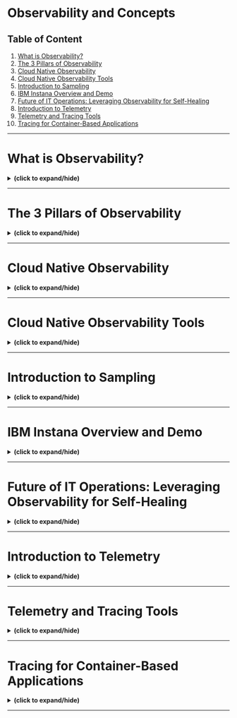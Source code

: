 # Observability and Concepts

## Table of Content

1. [What is Observability?](#intro)
2. [The 3 Pillars of Observability](#three_pillars)
3. [Cloud Native Observability](#cloud_observability)
4. [Cloud Native Observability Tools](#cloud_observability_tools)
5. [Introduction to Sampling](#sampling_intro)
6. [IBM Instana Overview and Demo](#ibm_instana)
7. [Future of IT Operations: Leveraging Observability for Self-Healing](#self_healing)
8. [Introduction to Telemetry](#telemetry_intro)
9. [Telemetry and Tracing Tools](#telemetry_tracing_tools)
10. [Tracing for Container-Based Applications](#tracing_container)

---

<a id="intro"></a>
# What is Observability?
<details close>
<summary><b>(click to expand/hide)</b></summary>
<!-- MarkdownTOC -->

## Overview
Observability is a term in engineering and computer science that refers to the ability to understand the internal state of a system using its external outputs. This concept is crucial in modern software development, especially within microservices architecture, where systems consist of numerous interacting services.

## Definition and Importance
- **Definition**: Observability allows operators and developers to diagnose issues and understand a system's behavior under various circumstances by examining its external behavior.
- **Importance**: It enables quicker identification and resolution of issues, enhancing system reliability and efficiency.

## Observability vs. Monitoring
- **Monitoring**: Involves the collection and analysis of data (like metrics or logs) to track system performance over time. It's a reactive approach that provides a limited view of the system.
- **Observability**: Goes beyond monitoring by analyzing data in real time to offer comprehensive insights into system behavior. It's a proactive approach, allowing for real-time queries about the system without predefined metrics.

## Benefits of Observability
1. **Application Performance Monitoring**: Quickly pinpoint the root causes of performance issues, particularly in cloud-native and microservices environments.
2. **Infrastructure and Cloud Monitoring**:
   - Enhances application uptime and performance.
   - Reduces time to resolve issues.
   - Detects cloud latency and optimizes resource utilization.
3. **User Experience**:
   - Proactively resolves problems before they affect users.
   - Improves customer satisfaction and retention, boosting reputation and competitive advantage.

## Key Takeaways
- Observability provides detailed insights into a system's internal workings, allowing for more efficient problem diagnosis and system optimization.
- It delivers significant benefits to IT teams, organizations, application developers, and users, improving overall system performance and user experience.

<!-- /MarkdownTOC -->
</details>

---

<a id="three_pillars"></a>
# The 3 Pillars of Observability
<details close>
<summary><b>(click to expand/hide)</b></summary>
<!-- MarkdownTOC -->

## Introduction
The three pillars of observability—logs, metrics, and traces—are crucial for understanding complex system behaviors, particularly in sophisticated microservices-based applications. These pillars enable software engineers to diagnose and resolve performance problems comprehensively.

## Definitions of the Three Pillars
1. **Logs**:
   - **Description**: Records of events, typically in textual form, generated by infrastructure components like network devices and servers, as well as platform software.
   - **Details**: Logs provide granular, sequential records of events, capturing detailed information about application requests and exceptions, which are vital for troubleshooting.
   
2. **Metrics**:
   - **Description**: Numerical data representing the health of system components, accessed through APIs or generated via telemetry.
   - **Details**: Metrics offer aggregated data such as response times and error rates, providing a high-level view of system performance.

3. **Traces**:
   - **Description**: Records of the pathways or workflows through the application logic, following transactions across different services.
   - **Details**: Traces illustrate the end-to-end workflow of requests through a distributed system, helping pinpoint bottlenecks in the service.

## Advantages of Each Pillar
- **Logs**:
  - Easy to generate with minimal developer integration.
  - Human-readable and capable of detailed event recording.
  - Allows retrospective analysis of incidents.
  
- **Metrics**:
  - Quantitative and intuitive for setting alert thresholds.
  - Cost-effective in terms of storage and retrieval.
  - Excellent for monitoring trends and system changes.
  
- **Traces**:
  - Ideal for pinpointing specific components or steps where issues occur.
  - Provides detailed, context-specific records of request flows.
  - Facilitates debugging in distributed systems.

## Conclusion
The combination of logs, metrics, and traces forms a robust framework for observability, offering teams a holistic view of system behavior. This approach not only aids in diagnosing complex issues but also enhances problem-solving efficiency in microservices environments.

## Key Takeaways
- **Logs** capture detailed, event-specific information, facilitating in-depth troubleshooting.
- **Metrics** provide a macro view of system health and performance, useful for trend analysis and alerting.
- **Traces** offer a micro view of individual request paths, critical for identifying and resolving performance bottlenecks in distributed architectures.

<!-- /MarkdownTOC -->
</details>

---

<a id="cloud_observability"></a>
# Cloud Native Observability
<details close>
<summary><b>(click to expand/hide)</b></summary>
<!-- MarkdownTOC -->

## Overview
Cloud native observability refers to the practice of monitoring and understanding the behavior of cloud-native applications, which are typically dynamic and distributed across various environments. It is essential for maintaining performance and reliability in modern e-commerce platforms and other online applications.

## Concept of Cloud Native Observability
- **Definition**: Monitoring and analyzing cloud-native applications through extensive data collection from application and infrastructure components.
- **Techniques**: Utilizes metrics, logs, traces, events, and alerts to create a comprehensive view of the system.

## Goals
- **Rapid Detection and Troubleshooting**: Allows DevOps teams to quickly identify and resolve issues, enhancing the application delivery process.
- **Continuous Improvement**: Enables ongoing enhancements in application performance and user experience.

## Advantages of Cloud Native Observability
1. **Efficient Problem Resolution**: Quickly detect and resolve issues, minimizing disruption to services.
2. **Reduced Mean Time to Repair (MTTR)**: Accelerates troubleshooting, shifting from hours or days to minutes.
3. **Proactive Issue Detection**: 'Shift left' approach allows earlier detection and resolution of issues in the development lifecycle.
4. **Healthier Systems**: Leads to more robust and error-free applications, increasing customer satisfaction and retention.

## Challenges with Traditional Monitoring Tools
- **Complex Environments**: Traditional tools struggle with the dynamic and distributed nature of modern microservices and container-based environments.
- **Container Monitoring**: Containers, with their diverse technologies and configurations, complicate the setup of effective monitoring thresholds.
- **Limited Container Platform Monitoring**: Basic monitoring functions in container platforms often necessitate advanced monitoring solutions to capture application layer data and distributed tracing.

## Key Features of Enterprise Observability
- **Automation**: Automatically detects system changes and provides immediate feedback.
- **Context**: Reveals connections between application components and services to optimize performance.
- **Intelligent Actions**: Offers proactive analysis and recommendations for system improvements during changes.

## Conclusion
Cloud native observability is vital for managing the complexities of modern IT environments, particularly those utilizing microservices and container technologies. Traditional monitoring tools are often inadequate, highlighting the need for advanced observability solutions that integrate automation, context, and intelligent actions to ensure system health and optimal performance.

## Key Takeaways
- Cloud native observability provides crucial insights into the performance and health of distributed applications.
- The combination of logs, metrics, traces, and other data sources enables effective management and troubleshooting of cloud-native applications.
- Modern challenges in application management require observability solutions that go beyond traditional monitoring, embracing the complexities of container and microservices architectures.

<!-- /MarkdownTOC -->
</details>

---

<a id="cloud_observability_tools"></a>
# Cloud Native Observability Tools
<details close>
<summary><b>(click to expand/hide)</b></summary>
<!-- MarkdownTOC -->

## Introduction
Cloud-native observability tools are essential for organizations that rely on cloud-native infrastructure, such as tech firms, e-commerce companies, and healthcare providers. These tools help monitor application performance, identify problems, and trace their root causes in real-time, data-heavy, and digital systems.

## Significance of Cloud-native Observability Tools
- **Comprehensive Visibility**: These tools provide a single interface that delivers power and usability, allowing for the correlation of data across cloud environments at a massive scale.
- **Operational Efficiency**: They enable quick detection of performance issues and facilitate insight-driven actions within the context of business operations.

## Necessity for Modern Cloud Ecosystems
- **Limitations of Traditional Tools**: Traditional monitoring tools often lack the necessary features for modern cloud environments, leading to disconnected and siloed data.
- **Enhanced Requirements**: As organizations increasingly adopt cloud-based technologies, they require observability tools that can manage complex and dynamic applications and technology stacks.

## Factors to Consider When Selecting an Observability Tool
1. **Monitoring Capabilities**: Ability to monitor key business transactions across technology stacks.
2. **Insight Extraction**: Quick extraction of insights from telemetry data to identify root causes and alert relevant teams.
3. **AI and Business Intelligence**: Integration of AI to provide visibility and prioritize actions in a cloud-native environment.
4. **Support for Multiple Teams**: Usability across various operational teams like ITOps, DevOps, CloudOps, and SRE, providing deep insights with business context.
5. **Handling of Large Datasets**: Effectiveness in managing huge datasets and providing dynamic solutions for highly distributed cloud-native applications.

## Popular Cloud-native Observability Tools
1. **Prometheus**: A CNCF project widely used for monitoring and alerting.
2. **Jaeger**: Provides tracing capabilities to address challenges in distributed systems.
3. **Fluentd**: Unifies logging formats and routines, solving compatibility issues.
4. **Thanos**: Extends Prometheus capabilities with unlimited storage and global metrics views.
5. **Datadog**: Offers comprehensive monitoring and analytics for cloud-based applications.
6. **New Relic**: An all-in-one cloud-based observability platform for application performance and infrastructure health.
7. **AWS CloudWatch**: Monitors resources and applications on Amazon Web Services.
8. **Google Cloud Monitoring**: Provides visibility into infrastructure and application performance on Google Cloud Platform.
9. **Instana**: Delivers real-time visibility and automated root cause analysis for cloud-native applications.
10. **Mezmo (formerly LogDNA)**: Offers monitoring and analysis of application and infrastructure performance.

## Conclusion
Cloud-native observability tools are critical for modern organizations to manage their intricate and ever-changing applications and technology stacks effectively. These tools not only enhance operational efficiency but also ensure healthier systems, leading to improved business outcomes and customer satisfaction.

## Key Takeaways
- Cloud-native observability tools provide essential capabilities for real-time monitoring and troubleshooting in complex digital ecosystems.
- Selecting the right tool requires considering factors like AI integration, support for multiple teams, and the ability to handle large datasets.
- An array of tools is available, each offering unique benefits, and organizations must choose based on their specific needs and technological environments.

<!-- /MarkdownTOC -->
</details>

---

<a id="sampling_intro"></a>
# Introduction to Sampling
<details close>
<summary><b>(click to expand/hide)</b></summary>
<!-- MarkdownTOC -->

## Overview
Sampling and logging in cloud environments and software systems are crucial for managing large-scale applications that generate high volumes of logs. By collecting only a subset of log events, sampling can optimize log processing and reduce costs.

## Concept of Sampling and Logging
- **Definition**: Practice of selecting a subset of log events for analysis or storage, rather than capturing every event.
- **Purpose**: Reduces storage needs, simplifies management, and enhances the efficiency of log analysis.

## Sampling Strategies
1. **Time-Based Sampling**: Selects logs at fixed time intervals (e.g., every minute or hour).
2. **Size-Based Sampling**: Chooses logs based on their size, focusing on those exceeding a specific threshold.
3. **Random Sampling**: Randomly picks logs from a larger set for analysis.
4. **Event-Based Sampling**: Targets logs triggered by specific events like errors or warnings.
5. **Weighted Sampling**: Assigns weights to logs based on their importance or relevance and samples accordingly.

## Examples of Sampling in Observability
1. **CPU Usage**: Sampling the CPU usage at regular intervals to assess application performance.
2. **Network Packet Sampling**: Collecting samples of network packets to identify traffic issues.
3. **Sampling Tracing Data**: Analyzing trace data from distributed systems to locate bottlenecks.
4. **Log Sampling**: Sampling logs from various system sources to detect unusual trends or patterns.
5. **Error Rates Sampling**: Focusing on errors generated by applications to identify critical issues.
6. **User Behavior Sampling**: Examining user interactions, such as click streams and mouse movements, to enhance user experience.

## Advantages of Sampling
- **Reduced Overhead**: Lower data collection leads to reduced computational and storage demands.
- **Enhanced Performance**: Less data to process allows for quicker analysis and faster response times.
- **Cost-Effectiveness**: Sampling lowers storage costs while still providing valuable system insights.
- **Scalability**: Sampling facilitates scaling up monitoring capabilities by analyzing smaller data sets.

## Disadvantages of Sampling
- **Missing Details**: Important information might be overlooked, affecting system understanding.
- **Accuracy Issues**: Sampling may not accurately represent the actual system behavior.
- **Limited Resolution**: A partial view from sampled data can obscure detailed system activities.
- **Masked Outliers**: Rare but critical outliers might be missed, potentially leaving important issues undetected.
- **Complex Diagnostics**: Diagnosing intricate performance issues becomes challenging due to interactions between multiple system variables and dependencies being partially captured.

## Conclusion
Sampling and logging are essential practices for efficient observability in cloud environments, helping manage extensive data from large applications. While offering significant advantages like reduced overhead and cost-effectiveness, it's crucial to consider the potential drawbacks such as missed details and limited resolution that might impact overall system analysis and performance.

## Key Takeaways
- Sampling strategies such as time-based, size-based, and random sampling play a pivotal role in efficient data management.
- While sampling enhances performance and reduces costs, it may also lead to gaps in data accuracy and detail, posing challenges in thorough system analysis.

<!-- /MarkdownTOC -->
</details>

---

<a id="ibm_instana"></a>
# IBM Instana Overview and Demo
<details close>
<summary><b>(click to expand/hide)</b></summary>
<!-- MarkdownTOC -->

## Introduction
IBM Instana Observability, or simply Instana, is an automated application performance management (APM) solution designed to manage microservices and cloud-native applications effectively.

## What is Instana?
- **Functionality**: Automates the visibility of applications and services, providing contextual insights and enabling intelligent actions based on the observed data.
- **Coverage**: Monitors applications, services, infrastructure, web browsers, mobile applications, and more, across over 200 domain-specific technologies.
- **Automation**: Includes automated dependency mapping and smart alerts for comprehensive and easy-to-use data analytics.

## Key Features of Instana
1. **Real-Time Metrics**: Offers granular observability metrics with data refreshed every second, tracing every transaction from end to end.
2. **Automated Root-Cause Analysis**: Utilizes event correlation, performance thresholds, and SLA violation analysis to pinpoint issues.
3. **Infrastructure Monitoring**: Constantly monitors and adapts to changes in infrastructure, providing a detailed map of system health.
4. **Curated Dashboards**: Delivers curated dashboards tailored to common use cases, reducing the need for custom dashboards.

## Installation and Configuration
- **Host Agent**: Instana agents can be installed on various platforms like VMs, physical hosts, Kubernetes, and more.
- **Sensors**: After installing the host agent, Instana sensors automatically monitor specific technologies, though some may require additional configuration.

## Monitoring Capabilities
1. **Website Monitoring (EUM/RUM)**: Analyzes browser request times and load times to provide insights into the web browsing experience.
2. **Mobile App Monitoring**: Offers analysis of URL request times in mobile apps, enhancing understanding of the app experience.
3. **Unbounded Analytics**: Allows infinite flexibility to derive insights from all data using tag-based filtering, grouping, and visualization without needing to learn a new query language.
4. **Analyze Infrastructure**: An ad hoc exploration feature that enables multivariate comparisons of infrastructure entities to quickly identify issues.

## Advanced Features
- **Built-in Events**: Predefined health signatures help monitor the system's health, with options to disable irrelevant events.
- **Custom Events**: Users can create and manage custom events to tailor monitoring to specific needs.

## Benefits of Instana
- **Efficient Problem Resolution**: Instana's automated solutions quickly identify and address performance and stability issues.
- **Enhanced User Experience**: Through comprehensive monitoring of web and mobile applications, ensuring optimal end-user interactions.
- **Scalability and Flexibility**: Adapts to changes in infrastructure and scales monitoring capabilities as needed.

## Conclusion
Instana is a state-of-the-art APM tool that simplifies the management of microservices and cloud-native applications by providing automated, comprehensive, and real-time observability. It is ideal for organizations aiming to enhance application performance and reliability through advanced monitoring and analytics.

## Key Takeaways
- Instana automates the visibility of applications and provides intelligent analysis to manage microservices and cloud-native environments efficiently.
- The platform offers a range of monitoring and analytic tools, including real-time metrics, automated root-cause analysis, and infrastructure monitoring.
- Instana supports both automated and customizable approaches to ensure thorough and adaptive application performance management.

<!-- /MarkdownTOC -->
</details>

---

<a id="self_healing"></a>
# Future of IT Operations: Leveraging Observability for Self-Healing
<details close>
<summary><b>(click to expand/hide)</b></summary>
<!-- MarkdownTOC -->

## Overview
This reading discusses the transformative role of observability in IT operations, highlighting its evolution from a diagnostic tool to a crucial business asset aimed at achieving self-healing solutions with minimal downtime.

## The Concept of Observability
Observability in DevOps is likened to a super detective's toolkit, enabling proactive insights into software systems. It utilizes the M.E.L.T framework, which stands for:
- **Metrics**: Indicators of system health, akin to an application's vital signs.
- **Events**: Markers of significant occurrences within the system.
- **Logs**: Detailed records that document the activities within the system.
- **Traces**: Pathways that requests take through the software, highlighting interactions among components.

## Benefits of Observability
- **Proactive Issue Detection**: Early identification and understanding of system dynamics to prevent failures.
- **Real-Time Visibility**: Minimizes downtime by allowing immediate insights and responses.
- **Self-Healing Capabilities**: Systems can automatically correct inefficiencies and errors, reducing human intervention.

## Challenges in Traditional IT Operations
- **Complexity and Volume**: Modern systems handle increased data volumes and complexity, making traditional monitoring tools inadequate.
- **Alert Fatigue**: Frequent alerts can overwhelm IT staff, necessitating improved management and automation strategies.

## Role of AI in Observability
The integration of AI with observability, transitioning into AIOps, enhances IT operations by:
- **Automating Corrections**: Anomalies trigger automated scripts that rectify problems without manual intervention.
- **Reducing MTTR**: Automated processes decrease the Mean Time To Resolution, enhancing system reliability.

## IBM Instana's Role
IBM Instana exemplifies advanced observability, utilizing AI to enable proactive, self-healing operations. Features include:
- **Automated Root-Cause Analysis**: Quickly identifies the source of issues.
- **Advanced Monitoring**: Integrates seamlessly with AI to monitor and respond to system dynamics effectively.

## The Future Outlook
Observability is becoming an indispensable part of IT operations, crucial for:
- **Business Continuity**: Ensures systems are running smoothly and efficiently.
- **Strategic Decision Making**: Influences broader business strategies and operational adjustments.

## Conclusion
As businesses continue to evolve, the need for robust observability solutions like Instana becomes critical. These tools not only address immediate IT operational challenges but also pave the way for future innovations in IT management.

## Key Takeaways
- **Significance of Observability**: Beyond monitoring, observability is vital for proactive system management and prevention.
- **Impact of AI in IT Operations**: AI enhances observability, driving the transition towards automated, self-healing IT infrastructures.
- **Challenges and Solutions**: While observability introduces new complexities, it also provides innovative solutions to longstanding IT challenges.

<!-- /MarkdownTOC -->
</details>

---

<a id="telemetry_intro"></a>
# Introduction to Telemetry
<details close>
<summary><b>(click to expand/hide)</b></summary>
<!-- MarkdownTOC -->

## Overview
Telemetry is a critical component in modern application development, enabling businesses to collect, transmit, and analyze data from remote sources to improve decision-making and application performance.

## What is Telemetry?
Telemetry involves the automated communication processes by which measurements are collected at remote points and transmitted to receiving equipment for monitoring. The technology is widely used across various industries including aviation, medicine, and environmental monitoring.

## Importance of Telemetry in Software Development
Telemetry provides several key benefits:
- **Remote Feedback**: Allows data collection from any location without direct user interaction.
- **Real-Time Monitoring**: Offers continuous insights into application performance.
- **User Activity Tracking**: Helps understand user engagement and system interactions.
- **Security**: Enhances network security by monitoring and logging potential threats.

## Types of Telemetry Data
1. **Performance Telemetry**: Focuses on response times, throughput, and resource utilization.
2. **Usage Telemetry**: Tracks user interactions with the application to guide feature development.
3. **Error Telemetry**: Captures error logs and stack traces to facilitate rapid debugging.
4. **Security Telemetry**: Monitors security-related events, aiding in threat detection and prevention.

## How Telemetry Works
Telemetry systems consist of three main components:
1. **Sensors**: These detect physical quantities or system parameters to be monitored.
2. **Transmitters**: Convert sensor data into transmittable formats over communication channels.
3. **Receivers**: Collect transmitted data and relay it to processing systems for analysis.

## Steps to Implement Telemetry in Application Development
1. **Define Telemetry Goals**: Establish what you aim to achieve, such as enhancing performance or understanding user behavior.
2. **Select Data Collection Tools**: Choose tools that meet your needs in terms of scalability, cost, and functionality.
3. **Design Telemetry Schema**: Decide on the structure of the data, including data types and naming conventions.
4. **Implement Telemetry Collection**: Instrument your application code to collect the desired telemetry data.
5. **Analyze Collected Data**: Use tools and dashboards to analyze telemetry data and derive actionable insights.
6. **Iterate on Design**: Refine your application based on telemetry insights to improve features and user experience.

## Conclusion
Telemetry is an invaluable tool for developers, providing insights that drive better decision-making and optimize application performance. By following the steps outlined, developers can effectively implement telemetry to gain a deeper understanding of their applications and enhance overall performance.

## Key Takeaways
- Telemetry allows for detailed tracking and analysis of application performance and user interaction.
- Implementing telemetry involves defining clear goals, selecting appropriate tools, and continuously refining the approach based on data insights.
- The process not only improves application security but also guides development efforts to align with user needs and behaviors.

<!-- /MarkdownTOC -->
</details>

---

<a id="telemetry_tracing_tools"></a>
# Telemetry and Tracing Tools
<details close>
<summary><b>(click to expand/hide)</b></summary>
<!-- MarkdownTOC -->

## Overview
In the complex, interconnected digital ecosystems of today, telemetry and distributed tracing tools are essential for efficient system monitoring and analysis. This video will explain the distinction between telemetry and distributed tracing and introduce some popular tools for each.

## Understanding Telemetry vs. Distributed Tracing
- **Distributed Tracing**: Observes requests as they travel through distributed cloud environments, using unique identifiers (correlation IDs) to trace the paths of these requests across various services in real time.
- **Telemetry**: The automated collection and transmission of data from remote sources, encompassing a broad spectrum of information like system performance metrics and user interactions.

## Benefits of Each
- **Distributed Tracing**:
  - Allows developers to follow the journey of a request across multiple nodes and services.
  - Facilitates real-time identification of bottlenecks and performance issues.
- **Telemetry**:
  - Enhances application performance by identifying and addressing potential issues early.
  - Provides insights into how users interact with the system, aiding in user experience improvements.

## Popular Telemetry Tools
1. **Datadog**: Offers a comprehensive suite of observability tools, including application performance monitoring, real user data collection, and incident resolution.
2. **Dynatrace**: Known for its end-to-end observability, from log management to application performance.
3. **New Relic**: Features an extensive toolkit for application monitoring, infrastructure monitoring, and security.
4. **Sumo Logic**: Provides analytics for cloud architectures, application observability, and security monitoring.
5. **Instana**: A cloud-based APM solution that delivers real-time visibility and health monitoring of microservices-based applications.

## Popular Distributed Tracing Tools
1. **Atatus**: Offers detailed insights into request flows within distributed systems, helping identify and resolve performance issues.
2. **Jaeger**: Developed by Uber, this tool provides visibility into microservice interactions, aiding in performance analysis.
3. **Zipkin**: Tracks how requests traverse through services, focusing on latency and response times.
4. **Dynatrace**: Also featured as a tracing tool, it provides a holistic view of application environments through automated detection and observability.

## Key Takeaways
- **Distributed tracing and telemetry** are critical for monitoring modern, distributed applications and systems.
- **Telemetry tools** gather wide-ranging data to improve performance and security, while **distributed tracing tools** focus on the flow and performance of requests across services.
- Both sets of tools are vital for developers to ensure optimal performance and swift issue resolution in complex digital environments.

## Conclusion
By understanding the functions and benefits of telemetry and distributed tracing tools, developers can better manage application performance and user experience in today's interconnected digital ecosystems.

<!-- /MarkdownTOC -->
</details>

---

<a id="tracing_container"></a>
# Tracing for Container-Based Applications
<details close>
<summary><b>(click to expand/hide)</b></summary>
<!-- MarkdownTOC -->

## Introduction
Tracing is a crucial tool for optimizing the performance of container-based applications, particularly within microservices architectures. This video will explain the necessity of tracing, outline the steps to implement it for container applications, and discuss best practices.

## Why is Tracing Required?
- **Complex Interactions**: Container-based applications involve sophisticated interactions that can be challenging to understand and optimize.
- **Identifying Bottlenecks**: Tracing enables developers to follow a request's progress through various containers and services, helping pinpoint performance bottlenecks and latency issues.

## Key Components of Tracing
- **Distributed Nature**: In a containerized environment, the distributed nature of microservices makes tracing essential for capturing the flow of requests between components.
- **Tools for Tracing**: Utilize tools such as OpenTracing, Zipkin, or Jaeger to instrument code and capture trace data effectively.

## Steps to Implement Tracing
1. **Choose a Tracing Tool**: Select a tool compatible with your application stack and container orchestrator, such as Kubernetes.
2. **Instrument Your Code**: Modify your application code to generate traces, which can vary based on the programming language and framework used.
3. **Configure the Tracing Agent**: Set up the tracing agent to collect trace data, involving environment variables or configuration files adjustments.
4. **Deploy the Tracer**: Ensure the tracer is operational within your containerized environment and is receiving traces.
5. **Verify Functionality**: Confirm that traces are being correctly captured and sent to the tracing system by checking logs or using tool-specific dashboards.

## Understanding Distributed Tracing
- **Trace Structure**: Traces are visualized as a tree-like structure with a root span that branches into child spans, each representing a step in the request's journey.
- **Span Relationships**: Operations within the system are tagged with an initial trace ID and parent span IDs, which help track the request's flow and related operations.

## Best Practices for Implementing Tracing
- **End-to-End Instrumentation**: Instrument all inbound and outbound service calls to capture crucial metrics like latency, traffic, and errors.
- **Unique IDs for Services**: Use unique request IDs for external requests to trace them across all services involved.
- **Monitor SRE Golden Signals**: Focus on latency, traffic, errors, and saturation to maintain system reliability.
- **Standardization**: Adhere to standards like OpenTelemetry, OpenTracing, and OpenCensus to ensure tool compatibility and facilitate future troubleshooting.

## Conclusion
Implementing tracing in container-based applications allows developers to gain a comprehensive view of their system's operations, enhancing the ability to diagnose and resolve issues efficiently. By following the outlined steps and best practices, developers can ensure robust performance and reliability in their containerized environments.

## Key Takeaways
- Tracing is essential for diagnosing and optimizing performance in container-based applications.
- A systematic approach to implementing tracing involves selecting the right tools, instrumenting code, configuring agents, deploying tracers, and verifying their functionality.
- Adhering to best practices and standards ensures effective tracing implementation, crucial for maintaining optimal application performance and system health.

<!-- /MarkdownTOC -->
</details>

---
